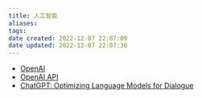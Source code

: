 ```yaml
---
title: 人工智能
aliases: 
tags: 
date created: 2022-12-07 22:07:09
date updated: 2022-12-07 22:07:30
---
```



- [OpenAI](https://openai.com/)
- [OpenAI API](https://openai.com/api/)
- [ChatGPT: Optimizing Language Models for Dialogue](https://openai.com/blog/chatgpt/)
